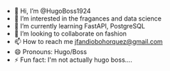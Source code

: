 - 👋 Hi, I’m @HugoBoss1924
- 👀 I’m interested in the fragances and data science
- 🌱 I’m currently learning FastAPI, PostgreSQL
- 💞️ I’m looking to collaborate on fashion
- 📫 How to reach me jfandiobohorquez@gmail.com
- 😄 Pronouns: Hugo/Boss
- ⚡ Fun fact: I'm not actually hugo boss....
